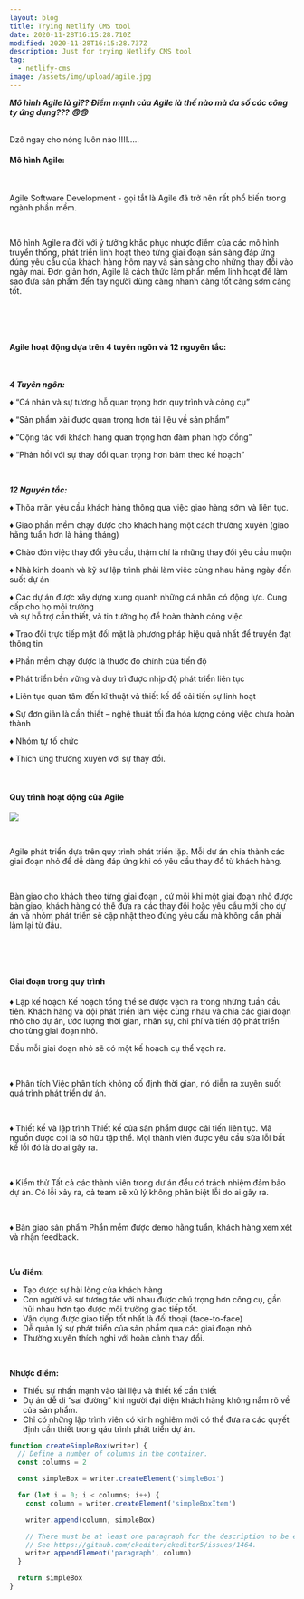 ```yaml
---
layout: blog
title: Trying Netlify CMS tool
date: 2020-11-28T16:15:28.710Z
modified: 2020-11-28T16:15:28.737Z
description: Just for trying Netlify CMS tool
tag:
  - netlify-cms
image: /assets/img/upload/agile.jpg
---
```

***Mô hình Agile là gì?? Điểm mạnh của Agile là thế nào mà đa số các công ty ứng dụng??? 🙃🙃***

\
Dzô ngay cho nóng luôn nào !!!!…..



#### Mô hình Agile:

 

Agile Software Development - gọi tắt là Agile đã trở nên rất phổ biến trong ngành phần mềm.

 

Mô hình Agile ra đời với ý tưởng khắc phục nhược điểm của các mô hình truyền thống, phát triển linh hoạt theo từng giai đoạn sẵn sàng đáp ứng đúng yêu cầu của khách hàng hôm nay và sẵn sàng cho những thay đổi vào ngày mai. Đơn giản hơn, Agile là cách thức làm phần mềm linh hoạt để làm sao đưa sản phẩm đến tay người dùng càng nhanh càng tốt càng sớm càng tốt.

 

 

#### Agile hoạt động dựa trên 4 tuyên ngôn và 12 nguyên tắc:

 

***4 Tuyên ngôn:***

♦️ “Cá nhân và sự tương hỗ quan trọng hơn quy trình và công cụ”

♦️ “Sản phẩm xài được quan trọng hơn tài liệu về sản phẩm”

♦️ “Cộng tác với khách hàng quan trọng hơn đàm phán hợp đồng”

♦️ “Phản hồi với sự thay đổi quan trọng hơn bám theo kế hoạch”

 

***12 Nguyên tắc:***

♦️ Thõa mãn yêu cầu khách hàng thông qua việc giao hàng sớm và liên tục.

♦️ Giao phần mềm chạy được cho khách hàng một cách thường xuyên (giao hằng tuần hơn là hằng tháng)

♦️ Chào đón việc thay đổi yêu cầu, thậm chí là những thay đổi yêu cầu muộn

♦️ Nhà kinh doanh và kỹ sư lập trình phải làm việc cùng nhau hằng ngày đến suốt dự án

♦️ Các dự án được xây dựng xung quanh những cá nhân có động lực. Cung cấp cho họ môi trường\
và sự hỗ trợ cần thiết, và tin tưởng họ để hoàn thành công việc

♦️ Trao đổi trực tiếp mặt đối mặt là phương pháp hiệu quả nhất để truyền đạt thông tin

♦️ Phần mềm chạy được là thước đo chính của tiến độ

♦️ Phát triển bền vững và duy trì được nhịp độ phát triển liên tục

♦️ Liên tục quan tâm đến kĩ thuật và thiết kế để cải tiến sự linh hoạt

♦️ Sự đơn giản là cần thiết – nghệ thuật tối đa hóa lượng công việc chưa hoàn thành

♦️ Nhóm tự tố chức

♦️ Thích ứng thường xuyên với sự thay đổi.

 

#### Quy trình hoạt động của Agile  

![](https://stg.blog.saigontek.work/image/2020/11/28/20201128093423_jpg.jpeg)

 

Agile phát triển dựa trên quy trình phát triển lặp. Mỗi dự án chia thành các giai đoạn nhỏ để dễ dàng đáp ứng khi có yêu cầu thay đổ từ khách hàng.

 

Bàn giao cho khách theo từng giai đoạn , cứ mỗi khi một giai đoạn nhỏ được bàn giao, khách hàng có thể đưa ra các thay đổi hoặc yêu cầu mới cho dự án và nhóm phát triển sẽ cập nhật theo đúng yêu cầu mà không cần phải làm lại từ đầu.

 

 

#### Giai đoạn trong quy trình  

♦️ Lập kế hoạch Kế hoạch tổng thể sẽ được vạch ra trong những tuần đầu tiên. Khách hàng và đội phát triển làm việc cùng nhau và chia các giai đoạn nhỏ cho dự án, ước lượng thời gian, nhân sự, chi phí và tiến độ phát triển cho từng giai đoạn nhỏ.

Đầu mỗi giai đoạn nhỏ sẽ có một kế hoạch cụ thể vạch ra.

 

♦️ Phân tích Việc phân tích không cố định thời gian, nó diễn ra xuyên suốt quá trình phát triển dự án.

 

♦️ Thiết kế và lập trình Thiết kế của sản phẩm được cải tiến liên tục. Mã nguồn được coi là sở hữu tập thể. Mọi thành viên được yêu cầu sửa lỗi bất kể lỗi đó là do ai gây ra.

 

♦️ Kiểm thử Tất cả các thành viên trong dư án đểu có trách nhiệm đảm bảo dự án. Có lỗi xảy ra, cả team sẽ xử lý không phân biệt lỗi do ai gây ra.

 

♦️ Bàn giao sản phẩm Phần mềm được demo hằng tuần, khách hàng xem xét và nhận feedback.

 

**Ưu điểm:**

* Tạo được sự hài lòng của khách hàng
* Con người và sự tương tác với nhau được chú trọng hơn công cụ, gần hũi nhau hơn tạo được môi trường giao tiếp tốt.
* Vận dụng được giao tiếp tốt nhất là đối thoại (face-to-face)
* Dễ quản lý sự phát triển của sản phẩm qua các giai đoạn nhỏ
* Thường xuyên thích nghi với hoàn cảnh thay đổi.

 

**️Nhược điểm:**

* Thiếu sự nhấn mạnh vào tài liệu và thiết kế cần thiết
* Dự án dễ di “sai đường” khi người đại diện khách hàng không nắm rõ về của sản phẩm.
* Chỉ có những lập trình viên có kinh nghiêm mới có thể đưa ra các quyết định cần thiết trong qáu trình phát triển dự án.



```javascript
function createSimpleBox(writer) {
  // Define a number of columns in the container.
  const columns = 2

  const simpleBox = writer.createElement('simpleBox')

  for (let i = 0; i < columns; i++) {
    const column = writer.createElement('simpleBoxItem')

    writer.append(column, simpleBox)

    // There must be at least one paragraph for the description to be editable.
    // See https://github.com/ckeditor/ckeditor5/issues/1464.
    writer.appendElement('paragraph', column)
  }

  return simpleBox
}
```